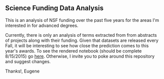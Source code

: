 ## Science Funding Data Analysis
This is an analysis of NSF funding over the past five years for the areas I'm interested in for advanced degrees.

Currently, there is only an analysis of terms extracted from from abstracts of projects along with their funding. Given that datasets are released every Fall, it will be interesting to see how close the prediction comes to this year's awards. To see the rendered notebook (should be complete 8/15/2015) go [here](http://nbviewer.ipython.org/github/BEugeneSmith7/ScienceFunding/blob/master/SFAnalysis.ipynb). Otherwise, I invite you to poke around this repository and suggest changes.

Thanks!,
Eugene
